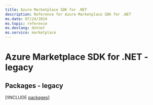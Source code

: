 ```yaml
---
title: Azure Marketplace SDK for .NET
description: Reference for Azure Marketplace SDK for .NET
ms.date: 07/24/2024
ms.topic: reference
ms.devlang: dotnet
ms.service: marketplace
---
```

# Azure Marketplace SDK for .NET - legacy
## Packages - legacy
[!INCLUDE [packages](marketplace-index.md)]
